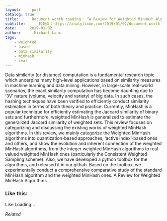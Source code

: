 ```yaml
---
layout:     post
catalog: true
title:      Document worth reading： “A Review for Weighted MinHash Algorithms”
subtitle:      转载自：https://analytixon.com/2019/01/02/document-worth-reading-a-review-for-weighted-minhash-algorithms/
date:      2019-01-02
author:      Michael Laux
tags:
    - weighted
    - based
    - data similarity
    - minhash
    - real
---
```


Data similarity (or distance) computation is a fundamental research topic which underpins many high-level applications based on similarity measures in machine learning and data mining. However, in large-scale real-world scenarios, the exact similarity computation has become daunting due to ‘3V’ nature (volume, velocity and variety) of big data. In such cases, the hashing techniques have been verified to efficiently conduct similarity estimation in terms of both theory and practice. Currently, MinHash is a popular technique for efficiently estimating the Jaccard similarity of binary sets and furthermore, weighted MinHash is generalized to estimate the generalized Jaccard similarity of weighted sets. This review focuses on categorizing and discussing the existing works of weighted MinHash algorithms. In this review, we mainly categorize the Weighted MinHash algorithms into quantization-based approaches, ‘active index’-based ones and others, and show the evolution and inherent connection of the weighted MinHash algorithms, from the integer weighted MinHash algorithms to real-valued weighted MinHash ones (particularly the Consistent Weighted Sampling scheme). Also, we have developed a python toolbox for the algorithms, and released it in our github. Based on the toolbox, we experimentally conduct a comprehensive comparative study of the standard MinHash algorithm and the weighted MinHash ones. A Review for Weighted MinHash Algorithms





### Like this:

Like Loading...


*Related*

